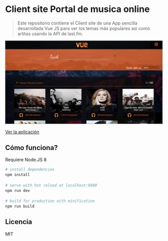 
# Client site Portal de musica online

> Este repositorio contiene el Client site de una App sencilla desarrollada Vue JS para ver los temas más populares asi como artitas usando la API de last.fm.

![Captura de la App](./readme-static/captura.jpg)

[Ver la aplicación](https://ricrdomedina.github.io/vueMusic/)

## Cómo funciona?

Requiere Node.JS 8

``` bash
# install dependencies
npm install

# serve with hot reload at localhost:8080
npm run dev

# build for production with minification
npm run build
```
## Licencia 

MIT
